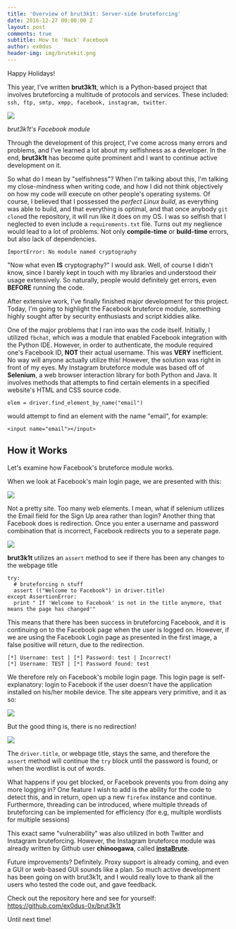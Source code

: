 ```yaml
---
title: 'Overview of brut3k1t: Server-side bruteforcing'
date: 2016-12-27 00:00:00 Z
layout: post
comments: true
subtitle: How to 'Hack' Facebook
author: ex0dus
header-img: img/brutekit.png
---
```


Happy Holidays!

This year, I've written __brut3k1t__, which is a Python-based project that involves bruteforcing a multitude of protocols and services.
These included: `ssh, ftp, smtp, xmpp, facebook, instagram, twitter`.

![](https://i.imgur.com/csMfBLO.png)

_brut3k1t's Facebook module_

Through the development of this project, I've come across many errors and problems, and I've learned a lot about my selfishness as a developer. In the end, __brut3k1t__ has become quite prominent and I want to continue active development on it.

So what do I mean by "selfishness"? When I'm talking about this, I'm talking my close-mindness when writing code, and how I did not think objectively on how my code will execute on other people's operating systems. Of course, I believed that I possessed the _perfect Linux build_, as everything was able to build, and that everything is optimal, and that once anybody `git clone`d the repository, it will run like it does on my OS. I was so selfish that I neglected to even include a `requirements.txt` file.  Turns out my neglience would lead to a lot of problems. Not only __compile-time__ or __build-time__ errors, but also lack of dependencies.

    ImportError: No module named cryptography

"Now what even __IS__ cryptography?" I would ask. Well, of course I didn't know, since I barely kept in touch with my libraries and understood their usage extensively. So naturally, people would definitely get errors, even __BEFORE__ running the code.

After extensive work, I've finally finished major development for this project. Today, I'm going to highlight the Facebook bruteforce module, something highly sought after by security enthusiasts and script kiddies alike.

One of the major problems that I ran into was the code itself. Initially, I utilized `fbchat`, which was a module that enabled Facebook integration with the Python IDE. However, in order to authenticate, the module required one's Facebook ID, __NOT__ their actual username. This was __VERY__ inefficient. No way will anyone actually utilize this! However, the solution was right in front of my eyes. My Instagram bruteforce module was based off of __Selenium__, a web browser interaction library for both Python and Java. It involves methods that attempts to find certain elements in a specified website's HTML and CSS source code.

    elem = driver.find_element_by_name("email")

would attempt to find an element with the name "email", for example:

    <input name="email"></input>


## How it Works

Let's examine how Facebook's bruteforce module works.

When we look at Facebook's main login page, we are presented with this:

![](https://i.imgur.com/QM3Brre.png)

Not a pretty site. Too many web elements. I mean, what if selenium utilizes the Email field for the Sign Up area rather than login? Another thing that Facebook does is redirection. Once you enter a username and password combination that is incorrect, Facebook redirects you to a seperate page.

![](https://i.imgur.com/JVFIZOD.png)

__brut3k1t__ utilizes an `assert` method to see if there has been any changes to the webpage title

    try:
      # bruteforcing n stuff
      assert (("Welcome to Facebook") in driver.title)
    except AssertionError:
      print " If 'Welcome to Facebook' is not in the title anymore, that means the page has changed'"

This means that there has been success in bruteforcing Facebook, and it is continuing on to the Facebook page when the user is logged on. However, if we are using the Facebook Login page as presented in the first image, a false positive will return, due to the redirection.

    [*] Username: test | [*] Password: test | Incorrect!
    [*] Username: TEST | [*] Password found: test

We therefore rely on Facebook's mobile login page. This login page is self-explanatory: login to Facebook if the user doesn't have the application installed on his/her mobile device. The site appears very primitive, and it as so:

![](http://imgur.com/b7HeGgA.png)

But the good thing is, there is no redirection!

![](http://imgur.com/HdULuf9.png)

The `driver.title`, or webpage title, stays the same, and therefore the `assert` method will continue the `try` block until the password is found, or when the wordlist is out of words.

What happens if you get blocked, or Facebook prevents you from doing any more logging in? One feature I wish to add is the ability for the code to detect this, and in return, open up a new `firefox` instance and continue. Furthermore, threading can be introduced, where multiple threads of bruteforcing can be implemented for efficiency (for e.g, multiple wordlists for multiple sessions)

This exact same "vulnerability" was also utilized in both Twitter and Instagram bruteforcing. However, the Instagram bruteforce module was already written by Github user __chinoogawa__, called [__instaBrute__](https://github.com/chinoogawa/instaBrute).

Future improvements? Definitely. Proxy support is already coming, and even a GUI or web-based GUI sounds like a plan. So much active development has been going on with brut3k1t, and I would really love to thank all the users who tested the code out, and gave feedback.

Check out the repository here and see for yourself: https://github.com/ex0dus-0x/brut3k1t

Until next time!
